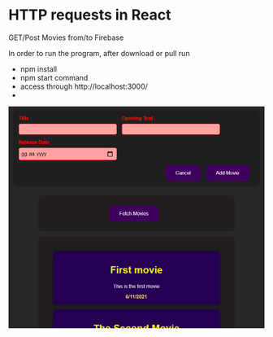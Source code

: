 # HTTP requests in React

GET/Post Movies from/to Firebase

In order to run the program, after download or pull run 
- npm install 
- npm start command 
- access through http://localhost:3000/
- 
![Image](https://github.com/umutguder/HTTP_React/blob/master/Movie.PNG)

